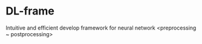 # DL-frame

Intuitive and efficient develop framework for neural network <preprocessing ~ postprocessing>
